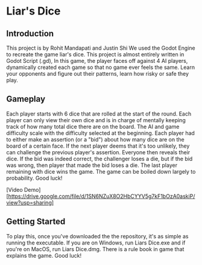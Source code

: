 
# Liar's Dice

## Introduction
This project is by Rohit Mandapati and Justin Shi We used the Godot Engine to recreate the game liar's dice. This project is almost entirely written in Godot Script (.gd), In this game, the player faces off against 4 AI players, dynamically created each game so that no game ever feels the same. Learn your opponents and figure out their patterns, learn how risky or safe they play.


## Gameplay
Each player starts with 6 dice that are rolled at the start of the round. Each player can only view their own dice and is in charge of mentally keeping track of how many total dice there are on the board. The AI and game difficulty scale with the difficulty selected at the beginning. Each player had to either make an assertion (or a "bid") about how many dice are on the board of a certain face. If the next player deems that it's too unlikely, they can challenge the previous player's assertion. Everyone then reveals their dice. If the bid was indeed correct, the challenger loses a die, but if the bid was wrong, then player that made the bid loses a die. The last player remaining with dice wins the game. The game can be boiled down largely to probability. Good luck!

[Video Demo] [https://drive.google.com/file/d/1SN6NZuX8O2HbCYYV5g7kF1bOzA0askiP/view?usp=sharing]

## Getting Started
To play this, once you've downloaded the the repository, it's as simple as running the executable. If you are on Windows, run Liars Dice.exe and if you're on MacOS, run Liars Dice.dmg. There is a rule book in game that explains the game. Good luck!
